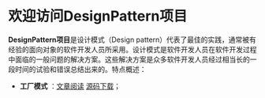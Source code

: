 # 欢迎访问DesignPattern项目

**DesignPattern项目**是设计模式（Design pattern）代表了最佳的实践，通常被有经验的面向对象的软件开发人员所采用。设计模式是软件开发人员在软件开发过程中面临的一般问题的解决方案。这些解决方案是众多软件开发人员经过相当长的一段时间的试验和错误总结出来的。特点概述：

 - **工厂模式** ：[文章阅读](http://www.runoob.com/design-pattern/factory-pattern.html)  [源码下载](https://github.com/souvc/DesignPattern/tree/master/DesignPattern/src/com/souvc/pattern/factoryPattern)；
